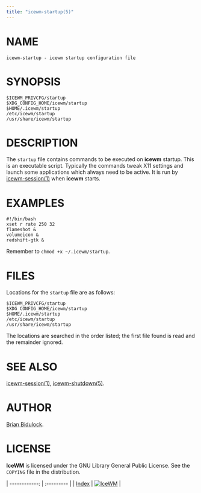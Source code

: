 ```yaml
---
title: "icewm-startup(5)"
---
```

# NAME

    icewm-startup - icewm startup configuration file

# SYNOPSIS

    $ICEWM_PRIVCFG/startup
    $XDG_CONFIG_HOME/icewm/startup
    $HOME/.icewm/startup
    /etc/icewm/startup
    /usr/share/icewm/startup

# DESCRIPTION

The `startup` file contains commands to be executed on **icewm** startup.
This is an executable script. Typically the commands tweak X11 settings
and launch some applications which always need to be active.
It is run by [icewm-session(1)](icewm-session) when **icewm** starts.

# EXAMPLES

    #!/bin/bash
    xset r rate 250 32
    flameshot &
    volumeicon &
    redshift-gtk &

Remember to `chmod +x ~/.icewm/startup`.

# FILES

Locations for the `startup` file are as follows:

    $ICEWM_PRIVCFG/startup
    $XDG_CONFIG_HOME/icewm/startup
    $HOME/.icewm/startup
    /etc/icewm/startup
    /usr/share/icewm/startup

The locations are searched in the order listed; the first file found is
read and the remainder ignored.

# SEE ALSO

[icewm-session(1)](icewm-session),
[icewm-shutdown(5)](icewm-shutdown).

# AUTHOR

[Brian Bidulock](mailto:bidulock@openss7.org).

# LICENSE

**IceWM** is licensed under the GNU Library General Public License.
See the `COPYING` file in the distribution.

| ------------: | :--------- |
| [Index](/man) | [![IceWM](/images/logom.jpg "ice-wm.org")](https://ice-wm.org "ice-wm.org") |
